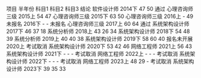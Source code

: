 项目            半年份      科目1   科目2   科目3   结论
软件设计师      2014下      47      50              通过
心理咨询师三级  2015上      54      47
心理咨询师三级  2015下      63      50
心理咨询师三级  2016上      -       49
未报名         2016下       -       -              未报名
心理咨询师三级  2017上      60      64              通过
系统架构设计师  2017下      46      37     18
系统分析师      2018上      43      26     34
系统架构设计师  2018下      54      48     39
系统分析师      2019上      40      40     38
系统架构设计师  2019下      58      60     40
报名未开展      2020上                              考试取消
系统架构设计师  2020下      53      42     46
网络工程师      2021上      56      43
系统架构设计师  2021下      -       -       -       考试取消
网络工程师      2022上      -       -       -       考试取消
系统架构设计师  2022下      -       -       -       考试取消
网络工程师      2023上      48      29      -       考试取消
系统架构设计师  2023下      39      35      33